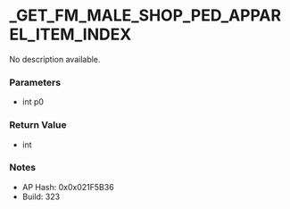 # _GET_FM_MALE_SHOP_PED_APPAREL_ITEM_INDEX

No description available.

### Parameters
* int p0

### Return Value
* int

### Notes
* AP Hash: 0x0x021F5B36
* Build: 323

